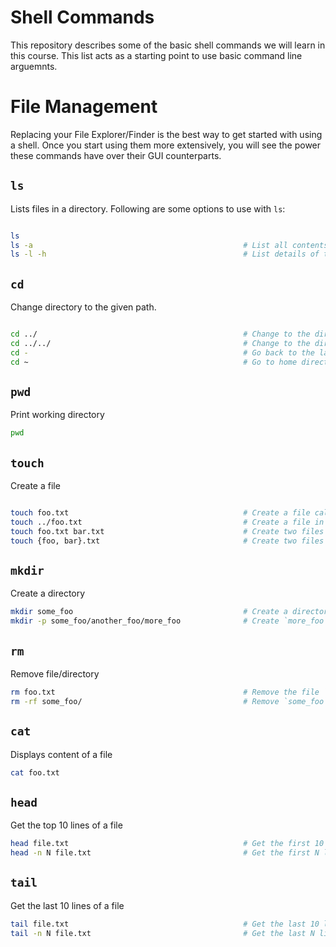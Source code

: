 # Shell Commands

This repository describes some of the basic shell commands we will learn in this course. This list acts as a starting point to use basic command line arguemnts. 


# File Management

Replacing your File Explorer/Finder is the best way to get started with using a shell. Once you start using them more extensively, you will see the power these commands have over their GUI counterparts.

## `ls`

Lists files in a directory. Following are some options to use with `ls`:

```bash

ls
ls -a                                               # List all contents of a folder including hidden files/folders
ls -l -h                                            # List details of the contents in a human-readable form

```

## `cd`

Change directory to the given path.

``` bash

cd ../                                              # Change to the directory one level up
cd ../../                                           # Change to the directory two levels up
cd -                                                # Go back to the last directory you were in
cd ~                                                # Go to home directory

```

## `pwd`    

Print working directory

```bash
pwd
```

## `touch`

Create a file

```bash

touch foo.txt                                       # Create a file called foo.txt in the current working directory
touch ../foo.txt                                    # Create a file in parent folder
touch foo.txt bar.txt                               # Create two files
touch {foo, bar}.txt                                # Create two files

```

## `mkdir`

Create a directory

```bash
mkdir some_foo                                      # Create a directory call `some_foo`
mkdir -p some_foo/another_foo/more_foo              # Create `more_foo` and also create folders in the path that are non-existent
```

## `rm`

Remove file/directory

```bash
rm foo.txt                                          # Remove the file `foo.txt`
rm -rf some_foo/                                    # Remove `some_foo` and its sub-content
```

## `cat`

Displays content of a file

```bash
cat foo.txt
```


## `head`

Get the top 10 lines of a file

```bash
head file.txt                                       # Get the first 10 lines of the file
head -n N file.txt                                  # Get the first N lines of the file
```


## `tail`

Get the last 10 lines of a file

```bash
tail file.txt                                       # Get the last 10 lines of the file
tail -n N file.txt                                  # Get the last N lines of the file
```
